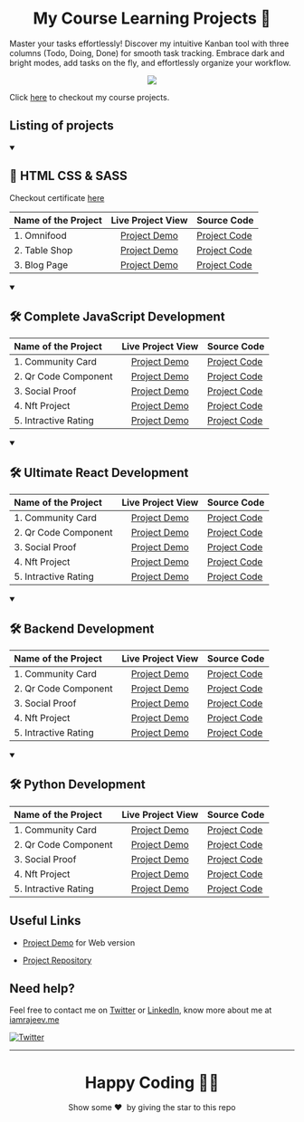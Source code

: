 <h1 align="center">My Course Learning Projects 📝 </h1>

Master your tasks effortlessly! Discover my intuitive Kanban tool with three columns (Todo, Doing, Done) for smooth task tracking. Embrace dark and bright modes, add tasks on the fly, and effortlessly organize your workflow.

<p align="center">  
<img src="./public/preview.png"/>  
</p>

Click [here](https://rajeev-course-projects.netlify.app/) to checkout my course projects.

## Listing of projects

<details open> 
  <summary><h2>📝 HTML CSS & SASS </h2></summary>

Checkout certificate [here](https://www.udemy.com/certificate/UC-25115396-b252-44fb-a4be-065986030158/)

| Name of the Project |                   Live Project View                   | Source Code                                                        |
| :------------------ | :---------------------------------------------------: | :----------------------------------------------------------------- |
| 1. Omnifood         | [Project Demo](https://omnifood-rajeev.netlify.app/)  | [Project Code](https://github.com/Rajeevjewar/OmnifoodProject.git) |
| 2. Table Shop       | [Project Demo](https://rajeevchairshop.netlify.app/)  | [Project Code](https://github.com/Rajeevjewar/Table-Shop.git)      |
| 3. Blog Page        | [Project Demo](https://blog-post-rajeev.netlify.app/) | [Project Code](https://github.com/Rajeevjewar/Blog-Post.git)       |

</details>

<details open> 
  <summary><h2>🛠️ Complete JavaScript Development</h2></summary>

| Name of the Project  |                                     Live Project View                                      | Source Code                                                                                            |
| :------------------- | :----------------------------------------------------------------------------------------: | :----------------------------------------------------------------------------------------------------- |
| 1. Community Card    |       [Project Demo](https://frontend-mentor-rajeev.netlify.app/01-community-card/)        | [Project Code](https://github.com/Rajeevjewar/Frontend-Mentor-Projects/tree/main/01-Community-Card)    |
| 2. Qr Code Component | [Project Demo](https://frontend-mentor-rajeev.netlify.app/02-qr-code-component/index.html) | [Project Code](https://github.com/Rajeevjewar/Frontend-Mentor-Projects/tree/main/02-qr-code-component) |
| 3. Social Proof      |   [Project Demo](https://frontend-mentor-rajeev.netlify.app/03-social-proof/index.html)    | [Project Code](https://github.com/Rajeevjewar/Frontend-Mentor-Projects/tree/main/03-social-proof)      |
| 4. Nft Project       |    [Project Demo](https://frontend-mentor-rajeev.netlify.app/04-nft-project/index.html)    | [Project Code](https://github.com/Rajeevjewar/Frontend-Mentor-Projects/tree/main/04-nft-project)       |
| 5. Intractive Rating | [Project Demo](https://frontend-mentor-rajeev.netlify.app/05-intractive-rating/index.html) | [Project Code](https://github.com/Rajeevjewar/Frontend-Mentor-Projects/tree/main/05-intractive-rating) |

</details>

<details open> 
  <summary><h2>🛠️ Ultimate React Development</h2></summary>

| Name of the Project  |                                     Live Project View                                      | Source Code                                                                                            |
| :------------------- | :----------------------------------------------------------------------------------------: | :----------------------------------------------------------------------------------------------------- |
| 1. Community Card    |       [Project Demo](https://frontend-mentor-rajeev.netlify.app/01-community-card/)        | [Project Code](https://github.com/Rajeevjewar/Frontend-Mentor-Projects/tree/main/01-Community-Card)    |
| 2. Qr Code Component | [Project Demo](https://frontend-mentor-rajeev.netlify.app/02-qr-code-component/index.html) | [Project Code](https://github.com/Rajeevjewar/Frontend-Mentor-Projects/tree/main/02-qr-code-component) |
| 3. Social Proof      |   [Project Demo](https://frontend-mentor-rajeev.netlify.app/03-social-proof/index.html)    | [Project Code](https://github.com/Rajeevjewar/Frontend-Mentor-Projects/tree/main/03-social-proof)      |
| 4. Nft Project       |    [Project Demo](https://frontend-mentor-rajeev.netlify.app/04-nft-project/index.html)    | [Project Code](https://github.com/Rajeevjewar/Frontend-Mentor-Projects/tree/main/04-nft-project)       |
| 5. Intractive Rating | [Project Demo](https://frontend-mentor-rajeev.netlify.app/05-intractive-rating/index.html) | [Project Code](https://github.com/Rajeevjewar/Frontend-Mentor-Projects/tree/main/05-intractive-rating) |

</details>

<details open> 
  <summary><h2>🛠️ Backend Development </h2></summary>

| Name of the Project  |                                     Live Project View                                      | Source Code                                                                                            |
| :------------------- | :----------------------------------------------------------------------------------------: | :----------------------------------------------------------------------------------------------------- |
| 1. Community Card    |       [Project Demo](https://frontend-mentor-rajeev.netlify.app/01-community-card/)        | [Project Code](https://github.com/Rajeevjewar/Frontend-Mentor-Projects/tree/main/01-Community-Card)    |
| 2. Qr Code Component | [Project Demo](https://frontend-mentor-rajeev.netlify.app/02-qr-code-component/index.html) | [Project Code](https://github.com/Rajeevjewar/Frontend-Mentor-Projects/tree/main/02-qr-code-component) |
| 3. Social Proof      |   [Project Demo](https://frontend-mentor-rajeev.netlify.app/03-social-proof/index.html)    | [Project Code](https://github.com/Rajeevjewar/Frontend-Mentor-Projects/tree/main/03-social-proof)      |
| 4. Nft Project       |    [Project Demo](https://frontend-mentor-rajeev.netlify.app/04-nft-project/index.html)    | [Project Code](https://github.com/Rajeevjewar/Frontend-Mentor-Projects/tree/main/04-nft-project)       |
| 5. Intractive Rating | [Project Demo](https://frontend-mentor-rajeev.netlify.app/05-intractive-rating/index.html) | [Project Code](https://github.com/Rajeevjewar/Frontend-Mentor-Projects/tree/main/05-intractive-rating) |

</details>

<details open> 
  <summary><h2>🛠️ Python Development </h2></summary>

| Name of the Project  |                                     Live Project View                                      | Source Code                                                                                            |
| :------------------- | :----------------------------------------------------------------------------------------: | :----------------------------------------------------------------------------------------------------- |
| 1. Community Card    |       [Project Demo](https://frontend-mentor-rajeev.netlify.app/01-community-card/)        | [Project Code](https://github.com/Rajeevjewar/Frontend-Mentor-Projects/tree/main/01-Community-Card)    |
| 2. Qr Code Component | [Project Demo](https://frontend-mentor-rajeev.netlify.app/02-qr-code-component/index.html) | [Project Code](https://github.com/Rajeevjewar/Frontend-Mentor-Projects/tree/main/02-qr-code-component) |
| 3. Social Proof      |   [Project Demo](https://frontend-mentor-rajeev.netlify.app/03-social-proof/index.html)    | [Project Code](https://github.com/Rajeevjewar/Frontend-Mentor-Projects/tree/main/03-social-proof)      |
| 4. Nft Project       |    [Project Demo](https://frontend-mentor-rajeev.netlify.app/04-nft-project/index.html)    | [Project Code](https://github.com/Rajeevjewar/Frontend-Mentor-Projects/tree/main/04-nft-project)       |
| 5. Intractive Rating | [Project Demo](https://frontend-mentor-rajeev.netlify.app/05-intractive-rating/index.html) | [Project Code](https://github.com/Rajeevjewar/Frontend-Mentor-Projects/tree/main/05-intractive-rating) |

</details>

## Useful Links

- [Project Demo](https://kanban-task-management-rajeev.vercel.app/) for Web version

- [Project Repository](https://github.com/Rajeevjewar/Markdown-Editor.git)

## Need help?

Feel free to contact me on [Twitter](https://twitter.com/be_rajeevkumar) or [LinkedIn](https://www.linkedin.com/in/berajeevkumar/), know more about me at [iamrajeev.me](https://iamrajeev.me)

[![Twitter](https://img.shields.io/badge/Twitter-follow-blue.svg?logo=twitter&logoColor=white)](https://twitter.com/be_rajeevkumar)

<hr>

<h1 align=center>Happy Coding 👨‍💻</h1>

<p align = "center">Show some ❤️&nbsp; by giving the star to this repo</p>
